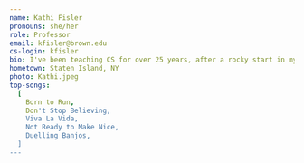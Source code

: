 ```yaml
---
name: Kathi Fisler
pronouns: she/her
role: Professor
email: kfisler@brown.edu
cs-login: kfisler
bio: I've been teaching CS for over 25 years, after a rocky start in my own CS classes. I love jigsaw puzzles, puns, and cooking (and eating!) vegetarian food from around the world.
hometown: Staten Island, NY
photo: Kathi.jpeg
top-songs:
  [
    Born to Run,
    Don't Stop Believing,
    Viva La Vida,
    Not Ready to Make Nice,
    Duelling Banjos,
  ]
---
```

